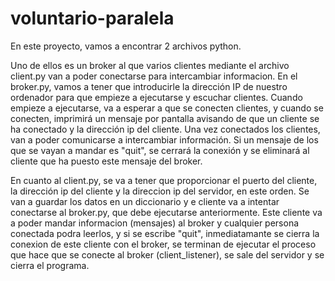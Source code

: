 # voluntario-paralela

En este proyecto, vamos a encontrar 2 archivos python.

Uno de ellos es un broker al que varios clientes mediante el archivo client.py van a poder conectarse para intercambiar informacion.
En el broker.py, vamos a tener que introducirle la dirección IP de nuestro ordenador para que empieze a ejecutarse y escuchar clientes.
Cuando empieze a ejecutarse, va a esperar a que se conecten clientes, y cuando se conecten, imprimirá un mensaje por pantalla 
avisando de que un cliente se ha conectado y la dirección ip del cliente. Una vez conectados los clientes, van a poder 
comunicarse a intercambiar información. Si un mensaje de los que se vayan a mandar es "quit", se cerrará la conexión y se eliminará
al cliente que ha puesto este mensaje del broker.

En cuanto al client.py, se va a tener que proporcionar el puerto del cliente, la dirección ip del cliente y la direccion ip del servidor, en este orden.
Se van a guardar los datos en un diccionario y e cliente va a intentar conectarse al broker.py, que debe ejecutarse anteriormente.
Este cliente va a poder mandar informacion (mensajes) al broker y cualquier persona conectada podra leerlos, y si se escribe "quit", inmediatamante 
se cierra la conexion de este cliente con el broker, se terminan de ejecutar el proceso que hace que se conecte al broker (client_listener),
se sale del servidor y se cierra el programa.

